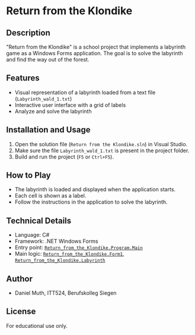 # Return from the Klondike

## Description
"Return from the Klondike" is a school project that implements a labyrinth game as a Windows Forms application. The goal is to solve the labyrinth and find the way out of the forest.

## Features
- Visual representation of a labyrinth loaded from a text file (`Labyrinth_wald_1.txt`)
- Interactive user interface with a grid of labels
- Analyze and solve the labyrinth

## Installation and Usage
1. Open the solution file (`Return from the Klondike.sln`) in Visual Studio.
2. Make sure the file `Labyrinth_wald_1.txt` is present in the project folder.
3. Build and run the project (`F5` or `Ctrl+F5`).

## How to Play
- The labyrinth is loaded and displayed when the application starts.
- Each cell is shown as a label.
- Follow the instructions in the application to solve the labyrinth.

## Technical Details
- Language: C#
- Framework: .NET Windows Forms
- Entry point: [`Return_from_the_Klondike.Program.Main`](Return%20from%20the%20Klondike/Program.cs)
- Main logic: [`Return_from_the_Klondike.Form1`](Return%20from%20the%20Klondike/Form1.cs), [`Return_from_the_Klondike.Labyrinth`](Return%20from%20the%20Klondike/Labyrinth.cs)

## Author
- Daniel Muth, ITT524, Berufskolleg Siegen

## License
For educational use only.
